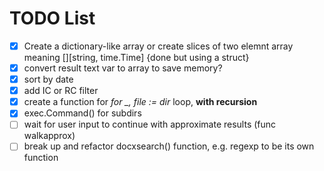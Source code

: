 # TODO List

- [x] Create a dictionary-like array or create slices of two elemnt array meaning [][string, time.Time] {done but using a struct}
- [x] convert result text var to array to save memory?
- [x] sort by date
- [x] add IC or RC filter
- [x] create a function for *for _, file := dir* loop, **with recursion**
- [x] exec.Command() for subdirs
- [ ] wait for user input to continue with approximate results (func walkapprox)
- [ ] break up and refactor docxsearch() function, e.g. regexp to be its own function